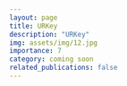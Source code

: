 ```yaml
---
layout: page
title: URKey
description: "URKey"
img: assets/img/12.jpg
importance: 7
category: coming soon
related_publications: false
---
```


